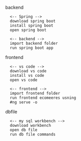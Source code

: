 backend 

      <-- Spring -->
      download spring boot 
      install spring boot
      open spring boot
      
      <-- backend -->
      import backend folder
      run spring boot app

frontend

      <-- vs code -->
      download vs code
      install vs code
      open vs code

      <-- frontend -->
      import frontend folder
      run frontend ecomeeres usning
      #ng serve -o

dbfile

      <-- my sql workbench -->
      download workbench
      open db file
      run db file commands 
